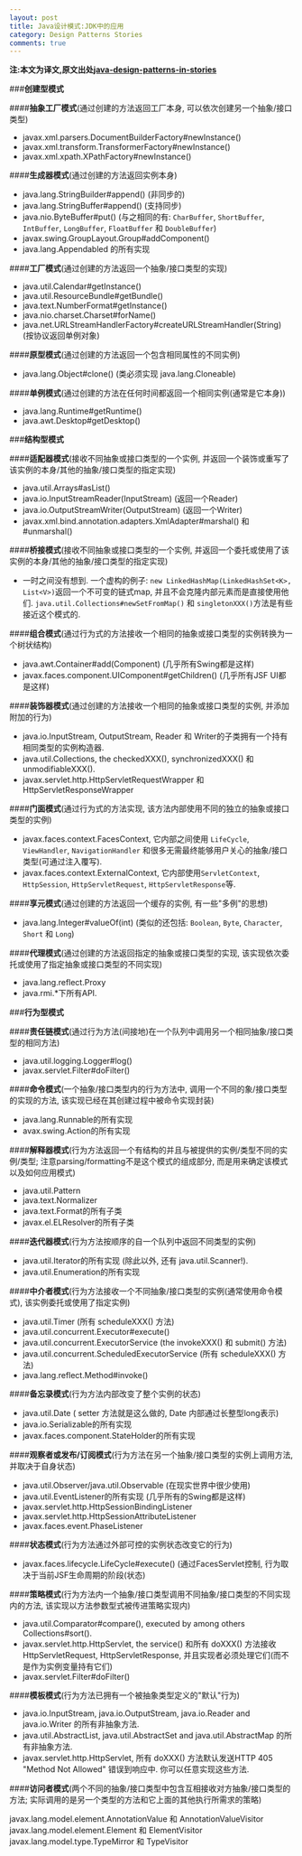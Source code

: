 ```yaml
---
layout: post
title: Java设计模式:JDK中的应用
category: Design Patterns Stories
comments: true
---
```


**注:本文为译文,原文出处[java-design-patterns-in-stories](http://www.programcreek.com/java-design-patterns-in-stories/)**


###**创建型模式**

####**抽象工厂模式**(通过创建的方法返回工厂本身, 可以依次创建另一个抽象/接口类型)

- javax.xml.parsers.DocumentBuilderFactory#newInstance()
- javax.xml.transform.TransformerFactory#newInstance()
- javax.xml.xpath.XPathFactory#newInstance()



####**生成器模式**(通过创建的方法返回实例本身)

- java.lang.StringBuilder#append() (非同步的)
- java.lang.StringBuffer#append() (支持同步)
- java.nio.ByteBuffer#put() (与之相同的有: `CharBuffer`, `ShortBuffer`, `IntBuffer`, `LongBuffer`, `FloatBuffer` 和 `DoubleBuffer`)
- javax.swing.GroupLayout.Group#addComponent()
- java.lang.Appendabled 的所有实现

####**工厂模式**(通过创建的方法返回一个抽象/接口类型的实现)

- java.util.Calendar#getInstance()
- java.util.ResourceBundle#getBundle()
- java.text.NumberFormat#getInstance()
- java.nio.charset.Charset#forName()
- java.net.URLStreamHandlerFactory#createURLStreamHandler(String) (按协议返回单例对象)

####**原型模式**(通过创建的方法返回一个包含相同属性的不同实例)

- java.lang.Object#clone() (类必须实现 java.lang.Cloneable)

####**单例模式**(通过创建的方法在任何时间都返回一个相同实例(通常是它本身))

- java.lang.Runtime#getRuntime()
- java.awt.Desktop#getDesktop()

###**结构型模式**

####**适配器模式**(接收不同抽象或接口类型的一个实例, 并返回一个装饰或重写了该实例的本身/其他的抽象/接口类型的指定实现)

- java.util.Arrays#asList()
- java.io.InputStreamReader(InputStream) (返回一个Reader)
- java.io.OutputStreamWriter(OutputStream) (返回一个Writer)
- javax.xml.bind.annotation.adapters.XmlAdapter#marshal() 和 #unmarshal()

####**桥接模式**(接收不同抽象或接口类型的一个实例, 并返回一个委托或使用了该实例的本身/其他的抽象/接口类型的指定实现)

- 一时之间没有想到. 一个虚构的例子: `new LinkedHashMap(LinkedHashSet<K>, List<V>)`返回一个不可变的链式map, 并且不会克隆内部元素而是直接使用他们. `java.util.Collections#newSetFromMap()` 和 `singletonXXX()`方法是有些接近这个模式的.

####**组合模式**(通过行为式的方法接收一个相同的抽象或接口类型的实例转换为一个树状结构)

- java.awt.Container#add(Component) (几乎所有Swing都是这样)
- javax.faces.component.UIComponent#getChildren() (几乎所有JSF UI都是这样)

####**装饰器模式**(通过创建的方法接收一个相同的抽象或接口类型的实例, 并添加附加的行为)

- java.io.InputStream, OutputStream, Reader 和 Writer的子类拥有一个持有相同类型的实例构造器.
- java.util.Collections, the checkedXXX(), synchronizedXXX() 和 unmodifiableXXX().
- javax.servlet.http.HttpServletRequestWrapper 和 HttpServletResponseWrapper

####**门面模式**(通过行为式的方法实现, 该方法内部使用不同的独立的抽象或接口类型的实例)

- javax.faces.context.FacesContext, 它内部之间使用 `LifeCycle`, `ViewHandler`, `NavigationHandler` 和很多无需最终能够用户关心的抽象/接口类型(可通过注入覆写).
- javax.faces.context.ExternalContext, 它内部使用`ServletContext`, `HttpSession`, `HttpServletRequest`, `HttpServletResponse`等.

####**享元模式**(通过创建的方法返回一个缓存的实例, 有一些"多例"的思想)

- java.lang.Integer#valueOf(int) (类似的还包括: `Boolean`, `Byte`, `Character`, `Short` 和 `Long`)

####**代理模式**(通过创建的方法返回指定的抽象或接口类型的实现, 该实现依次委托或使用了指定抽象或接口类型的不同实现)

- java.lang.reflect.Proxy
- java.rmi.*下所有API.

###**行为型模式**

####**责任链模式**(通过行为方法(间接地)在一个队列中调用另一个相同抽象/接口类型的相同方法)

- java.util.logging.Logger#log()
- javax.servlet.Filter#doFilter()

####**命令模式**(一个抽象/接口类型内的行为方法中, 调用一个不同的象/接口类型的实现的方法, 该实现已经在其创建过程中被命令实现封装)

- java.lang.Runnable的所有实现
- avax.swing.Action的所有实现

####**解释器模式**(行为方法返回一个有结构的并且与被提供的实例/类型不同的实例/类型; 注意parsing/formatting不是这个模式的组成部分, 而是用来确定该模式以及如何应用模式)

- java.util.Pattern
- java.text.Normalizer
- java.text.Format的所有子类
- javax.el.ELResolver的所有子类

####**迭代器模式**(行为方法按顺序的自一个队列中返回不同类型的实例)

- java.util.Iterator的所有实现 (除此以外, 还有 java.util.Scanner!).
- java.util.Enumeration的所有实现

####**中介者模式**(行为方法接收一个不同抽象/接口类型的实例(通常使用命令模式), 该实例委托或使用了指定实例)

- java.util.Timer (所有 scheduleXXX() 方法)
- java.util.concurrent.Executor#execute()
- java.util.concurrent.ExecutorService (the invokeXXX() 和 submit() 方法)
- java.util.concurrent.ScheduledExecutorService (所有 scheduleXXX() 方法)
- java.lang.reflect.Method#invoke()

####**备忘录模式**(行为方法内部改变了整个实例的状态)

- java.util.Date ( setter 方法就是这么做的, Date 内部通过长整型long表示)
- java.io.Serializable的所有实现
- javax.faces.component.StateHolder的所有实现

####**观察者或发布/订阅模式**(行为方法在另一个抽象/接口类型的实例上调用方法, 并取决于自身状态)

- java.util.Observer/java.util.Observable (在现实世界中很少使用)
- java.util.EventListener的所有实现 (几乎所有的Swing都是这样)
- javax.servlet.http.HttpSessionBindingListener
- javax.servlet.http.HttpSessionAttributeListener
- javax.faces.event.PhaseListener

####**状态模式**(行为方法通过外部可控的实例状态改变它的行为)

- javax.faces.lifecycle.LifeCycle#execute() (通过FacesServlet控制, 行为取决于当前JSF生命周期的阶段(状态)

####**策略模式**(行为方法内一个抽象/接口类型调用不同抽象/接口类型的不同实现内的方法, 该实现以方法参数型式被传进策略实现内)

- java.util.Comparator#compare(), executed by among others Collections#sort().
- javax.servlet.http.HttpServlet, the service() 和所有 doXXX() 方法接收 HttpServletRequest, HttpServletResponse, 并且实现者必须处理它们(而不是作为实例变量持有它们)
- javax.servlet.Filter#doFilter()

####**模板模式**(行为方法已拥有一个被抽象类型定义的"默认"行为)

- java.io.InputStream, java.io.OutputStream, java.io.Reader and java.io.Writer 的所有非抽象方法.
- java.util.AbstractList, java.util.AbstractSet and java.util.AbstractMap 的所有非抽象方法.
- javax.servlet.http.HttpServlet, 所有 doXXX() 方法默认发送HTTP 405  "Method Not Allowed" 错误到响应中. 你可以任意实现这些方法.

####**访问者模式**(两个不同的抽象/接口类型中包含互相接收对方抽象/接口类型的方法; 实际调用的是另一个类型的方法和它上面的其他执行所需求的策略)

javax.lang.model.element.AnnotationValue 和 AnnotationValueVisitor
javax.lang.model.element.Element 和 ElementVisitor
javax.lang.model.type.TypeMirror 和 TypeVisitor